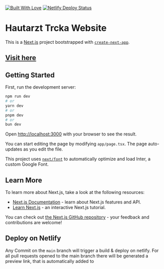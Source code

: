 [![Built With Love](https://img.shields.io/badge/built%20with-<3-790d14.svg?style=flat&logo=)](https://hautarzt-trcka.netlify.app/)
[![Netlify Deploy Status](https://api.netlify.com/api/v1/badges/9f3a1a30-d857-4643-83b8-37cab37045bc/deploy-status)](https://app.netlify.com/sites/hautarzt-trcka/deploys)

# Hautarzt Trcka Website

This is a [Next.js](https://nextjs.org/) project bootstrapped with [`create-next-app`](https://github.com/vercel/next.js/tree/canary/packages/create-next-app).

## [Visit here](https://hautarzt-trcka.netlify.app/)

## Getting Started

First, run the development server:

```bash
npm run dev
# or
yarn dev
# or
pnpm dev
# or
bun dev
```

Open [http://localhost:3000](http://localhost:3000) with your browser to see the result.

You can start editing the page by modifying `app/page.tsx`. The page auto-updates as you edit the file.

This project uses [`next/font`](https://nextjs.org/docs/basic-features/font-optimization) to automatically optimize and load Inter, a custom Google Font.

## Learn More

To learn more about Next.js, take a look at the following resources:

- [Next.js Documentation](https://nextjs.org/docs) - learn about Next.js features and API.
- [Learn Next.js](https://nextjs.org/learn) - an interactive Next.js tutorial.

You can check out [the Next.js GitHub repository](https://github.com/vercel/next.js/) - your feedback and contributions are welcome!

## Deploy on Netlify

Any Commit on the `main` branch will trigger a build & deploy on netlify. For all pull requests opened to the main branch there will be generated a preview link, that is automatically added to 
